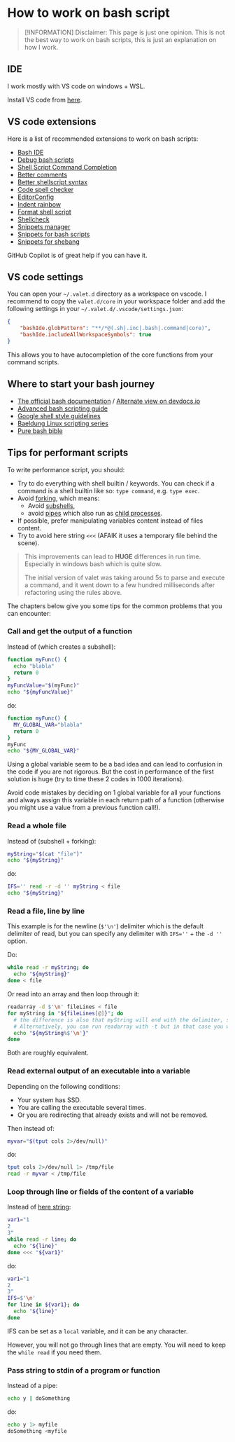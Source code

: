 # How to work on bash script

> [!INFORMATION]
> Disclaimer: This page is just one opinion. This is not the best way to work on bash scripts, this is just an explanation on how I work.

## IDE

I work mostly with VS code on windows + WSL.

Install VS code from [here](https://code.visualstudio.com/download).

## VS code extensions

Here is a list of recommended extensions to work on bash scripts:

- [Bash IDE](https://marketplace.visualstudio.com/items?itemName=mads-hartmann.bash-ide-vscode)
- [Debug bash scripts](https://marketplace.visualstudio.com/items?itemName=rogalmic.bash-debug)
- [Shell Script Command Completion](https://marketplace.visualstudio.com/items?itemName=tetradresearch.vscode-h2o)
- [Better comments](https://marketplace.visualstudio.com/items?itemName=aaron-bond.better-comments)
- [Better shellscript syntax](https://marketplace.visualstudio.com/items?itemName=jeff-hykin.better-shellscript-syntax)
- [Code spell checker](https://marketplace.visualstudio.com/items?itemName=streetsidesoftware.code-spell-checker)
- [EditorConfig](https://marketplace.visualstudio.com/items?itemName=EditorConfig.EditorConfig)
- [Indent rainbow](https://marketplace.visualstudio.com/items?itemName=oderwat.indent-rainbow)
- [Format shell script](https://marketplace.visualstudio.com/items?itemName=foxundermoon.shell-format)
- [Shellcheck](https://marketplace.visualstudio.com/items?itemName=timonwong.shellcheck)
- [Snippets manager](https://marketplace.visualstudio.com/items?itemName=zjffun.snippetsmanager)
- [Snippets for bash scripts](https://marketplace.visualstudio.com/items?itemName=Remisa.shellman)
- [Snippets for shebang](https://marketplace.visualstudio.com/items?itemName=rpinski.shebang-snippets)

GitHub Copilot is of great help if you can have it.

## VS code settings

You can open your `~/.valet.d` directory as a workspace on vscode. I recommend to copy the `valet.d/core` in your workspace folder and add the following settings in your `~/.valet.d/.vscode/settings.json`:

```json
{
    "bashIde.globPattern": "**/*@(.sh|.inc|.bash|.command|core)",
    "bashIde.includeAllWorkspaceSymbols": true
}
```

This allows you to have autocompletion of the core functions from your command scripts.

## Where to start your bash journey

- [The official bash documentation](https://www.gnu.org/software/bash/manual/bash.html) / [Alternate view on devdocs.io](https://devdocs.io/bash/)
- [Advanced bash scripting guide](https://tldp.org/LDP/abs/html/index.html)
- [Google shell style guidelines](https://google.github.io/styleguide/shellguide.html)
- [Baeldung Linux scripting series](https://www.baeldung.com/linux/linux-scripting-series)
- [Pure bash bible](https://github.com/dylanaraps/pure-bash-bible)

## Tips for performant scripts

To write performance script, you should:

- Try to do everything with shell builtin / keywords. You can check if a command is a shell builtin like so: `type command`, e.g. `type exec`.
- Avoid [forking](https://tldp.org/LDP/abs/html/internal.html#FORKREF), which means:
  - Avoid [subshells](https://tldp.org/LDP/abs/html/subshells.html),
  - avoid [pipes](https://tldp.org/LDP/abs/html/special-chars.html#PIPEREF) which also run as [child processes](https://tldp.org/LDP/abs/html/othertypesv.html#CHILDREF).
- If possible, prefer manipulating variables content instead of files content.
- Try to avoid here string `<<<` (AFAIK it uses a temporary file behind the scene).

> This improvements can lead to **HUGE** differences in run time. Especially in windows bash which is quite slow.
>
> The initial version of valet was taking around 5s to parse and execute a command, and it went down to a few hundred milliseconds after refactoring using the rules above.

The chapters below give you some tips for the common problems that you can encounter:

### Call and get the output of a function

Instead of (which creates a subshell):

```bash
function myFunc() {
  echo "blabla"
  return 0
}
myFuncValue="$(myFunc)"
echo "${myFuncValue}"
```

do:

```bash
function myFunc() {
  MY_GLOBAL_VAR="blabla"
  return 0
}
myFunc
echo "${MY_GLOBAL_VAR}"
```

Using a global variable seem to be a bad idea and can lead to confusion in the code if you are not rigorous. But the cost in performance of the first solution is huge (try to time these 2 codes in 1000 iterations).

Avoid code mistakes by deciding on 1 global variable for all your functions and always assign this variable in each return path of a function (otherwise you might use a value from a previous function call!).

### Read a whole file

Instead of (subshell + forking):

```bash
myString="$(cat "file")"
echo "${myString}"
```

do:

```bash
IFS='' read -r -d '' myString < file
echo "${myString}"
```

### Read a file, line by line

This example is for the newline (`$'\n'`) delimiter which is the default delimiter of read, but you can specify any delimiter with `IFS=''` + the `-d ''` option.

Do:

```bash
while read -r myString; do
  echo "${myString}"
done < file
```

Or read into an array and then loop through it:

```bash
readarray -d $'\n' fileLines < file
for myString in "${fileLines[@]}"; do
  # the difference is also that myString will end with the delimiter, so you might want to remove it
  # Alternatively, you can run readarray with -t but in that case you will not have an array element for empty lines
  echo "${myString%$'\n'}"
done
```

Both are roughly equivalent.

### Read external output of an executable into a variable

Depending on the following conditions:

- Your system has SSD.
- You are calling the executable several times.
- Or you are redirecting that already exists and will not be removed.

Then instead of:

```bash
myvar="$(tput cols 2>/dev/null)"
```

do:

```bash
tput cols 2>/dev/null 1> /tmp/file
read -r myvar < /tmp/file
```

### Loop through line or fields of the content of a variable

Instead of [here string](https://tldp.org/LDP/abs/html/x17837.html#HERESTRINGSREF):

```bash
var1="1
2
3"
while read -r line; do
  echo "${line}"
done <<< "${var1}"
```

do:

```bash
var1="1
2
3"
IFS=$'\n'
for line in ${var1}; do
  echo "${line}"
done
```

IFS can be set as a `local` variable, and it can be any character.

However, you will not go through lines that are empty. You will need to keep the `while read` if you need them.

### Pass string to stdin of a program or function

Instead of a pipe:

```bash
echo y | doSomething
```

do:

```bash
echo y 1> myfile
doSomething <myfile
```
